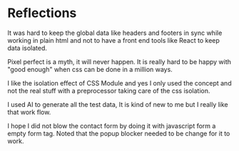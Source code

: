 # Reflections

It was hard to keep the global data like headers and footers in sync while working in plain html and not to
have a front end tools like React to keep data isolated.

Pixel perfect is a myth, it will never happen. It is really hard to be happy with "good enough" when css can be done in a million ways.

I like the isolation effect of CSS Module and yes I only used the concept and not the real stuff with a preprocessor taking care of the css isolation.

I used AI to generate all the test data, It is kind of new to me but I really like that work flow.

I hope I did not blow the contact form by doing it with javascript form a empty form tag. Noted that the popup blocker needed to be change for it to work.
